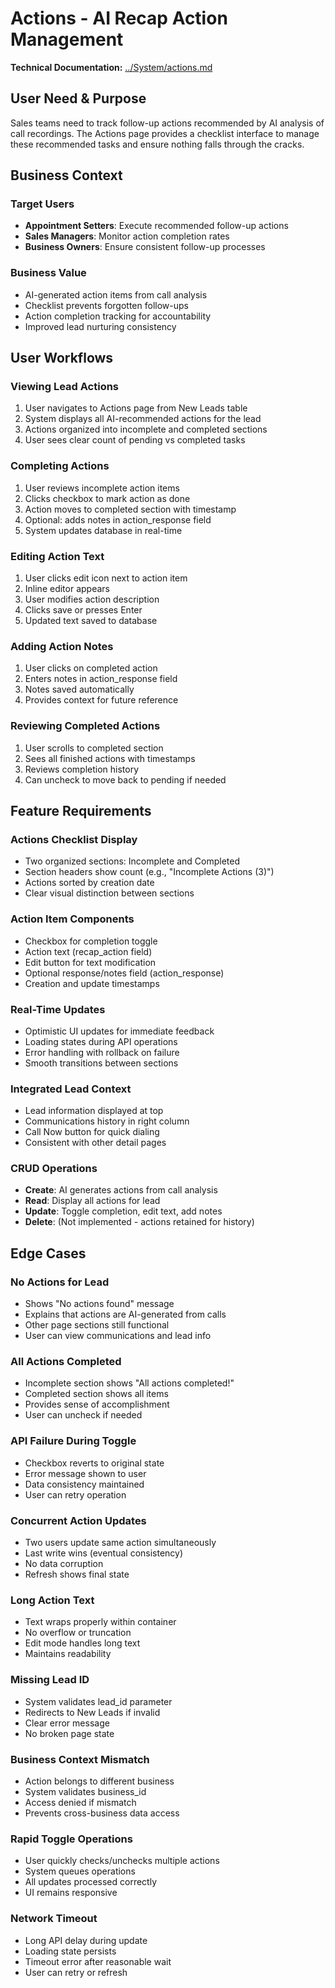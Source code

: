 # Actions - AI Recap Action Management

**Technical Documentation:** [../System/actions.md](../System/actions.md)

## User Need & Purpose

Sales teams need to track follow-up actions recommended by AI analysis of call recordings. The Actions page provides a checklist interface to manage these recommended tasks and ensure nothing falls through the cracks.

## Business Context

### Target Users
- **Appointment Setters**: Execute recommended follow-up actions
- **Sales Managers**: Monitor action completion rates
- **Business Owners**: Ensure consistent follow-up processes

### Business Value
- AI-generated action items from call analysis
- Checklist prevents forgotten follow-ups
- Action completion tracking for accountability
- Improved lead nurturing consistency

## User Workflows

### Viewing Lead Actions
1. User navigates to Actions page from New Leads table
2. System displays all AI-recommended actions for the lead
3. Actions organized into incomplete and completed sections
4. User sees clear count of pending vs completed tasks

### Completing Actions
1. User reviews incomplete action items
2. Clicks checkbox to mark action as done
3. Action moves to completed section with timestamp
4. Optional: adds notes in action_response field
5. System updates database in real-time

### Editing Action Text
1. User clicks edit icon next to action item
2. Inline editor appears
3. User modifies action description
4. Clicks save or presses Enter
5. Updated text saved to database

### Adding Action Notes
1. User clicks on completed action
2. Enters notes in action_response field
3. Notes saved automatically
4. Provides context for future reference

### Reviewing Completed Actions
1. User scrolls to completed section
2. Sees all finished actions with timestamps
3. Reviews completion history
4. Can uncheck to move back to pending if needed

## Feature Requirements

### Actions Checklist Display
- Two organized sections: Incomplete and Completed
- Section headers show count (e.g., "Incomplete Actions (3)")
- Actions sorted by creation date
- Clear visual distinction between sections

### Action Item Components
- Checkbox for completion toggle
- Action text (recap_action field)
- Edit button for text modification
- Optional response/notes field (action_response)
- Creation and update timestamps

### Real-Time Updates
- Optimistic UI updates for immediate feedback
- Loading states during API operations
- Error handling with rollback on failure
- Smooth transitions between sections

### Integrated Lead Context
- Lead information displayed at top
- Communications history in right column
- Call Now button for quick dialing
- Consistent with other detail pages

### CRUD Operations
- **Create**: AI generates actions from call analysis
- **Read**: Display all actions for lead
- **Update**: Toggle completion, edit text, add notes
- **Delete**: (Not implemented - actions retained for history)

## Edge Cases

### No Actions for Lead
- Shows "No actions found" message
- Explains that actions are AI-generated from calls
- Other page sections still functional
- User can view communications and lead info

### All Actions Completed
- Incomplete section shows "All actions completed!"
- Completed section shows all items
- Provides sense of accomplishment
- User can uncheck if needed

### API Failure During Toggle
- Checkbox reverts to original state
- Error message shown to user
- Data consistency maintained
- User can retry operation

### Concurrent Action Updates
- Two users update same action simultaneously
- Last write wins (eventual consistency)
- No data corruption
- Refresh shows final state

### Long Action Text
- Text wraps properly within container
- No overflow or truncation
- Edit mode handles long text
- Maintains readability

### Missing Lead ID
- System validates lead_id parameter
- Redirects to New Leads if invalid
- Clear error message
- No broken page state

### Business Context Mismatch
- Action belongs to different business
- System validates business_id
- Access denied if mismatch
- Prevents cross-business data access

### Rapid Toggle Operations
- User quickly checks/unchecks multiple actions
- System queues operations
- All updates processed correctly
- UI remains responsive

### Network Timeout
- Long API delay during update
- Loading state persists
- Timeout error after reasonable wait
- User can retry or refresh
